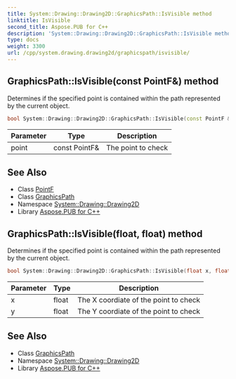 ```yaml
---
title: System::Drawing::Drawing2D::GraphicsPath::IsVisible method
linktitle: IsVisible
second_title: Aspose.PUB for C++
description: 'System::Drawing::Drawing2D::GraphicsPath::IsVisible method. Determines if the specified point is contained within the path represented by the current object in C++.'
type: docs
weight: 3300
url: /cpp/system.drawing.drawing2d/graphicspath/isvisible/
---
```

## GraphicsPath::IsVisible(const PointF\&) method


Determines if the specified point is contained within the path represented by the current object.

```cpp
bool System::Drawing::Drawing2D::GraphicsPath::IsVisible(const PointF &point)
```


| Parameter | Type | Description |
| --- | --- | --- |
| point | const PointF\& | The point to check |

## See Also

* Class [PointF](../../../system.drawing/pointf/)
* Class [GraphicsPath](../)
* Namespace [System::Drawing::Drawing2D](../../)
* Library [Aspose.PUB for C++](../../../)
## GraphicsPath::IsVisible(float, float) method


Determines if the specified point is contained within the path represented by the current object.

```cpp
bool System::Drawing::Drawing2D::GraphicsPath::IsVisible(float x, float y)
```


| Parameter | Type | Description |
| --- | --- | --- |
| x | float | The X coordiate of the point to check |
| y | float | The Y coordiate of the point to check |

## See Also

* Class [GraphicsPath](../)
* Namespace [System::Drawing::Drawing2D](../../)
* Library [Aspose.PUB for C++](../../../)
